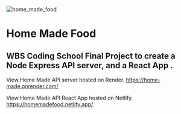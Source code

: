 ![home_made_food](https://user-images.githubusercontent.com/26792185/193816537-e19518b4-786b-4eb9-a16d-400861b463d4.png)
# Home Made Food
## WBS Coding School Final Project to create a Node Express API server, and a React App .

View Home Made API server hosted on Render.  https://home-made.onrender.com/

View  Home Made API React App hosted on Netlify.  https://homemadefood.netlify.app/
